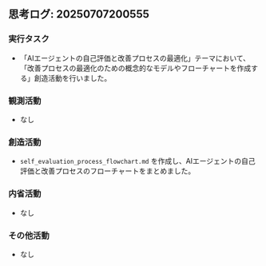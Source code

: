 ## 思考ログ: 20250707200555

### 実行タスク
- 「AIエージェントの自己評価と改善プロセスの最適化」テーマにおいて、「改善プロセスの最適化のための概念的なモデルやフローチャートを作成する」創造活動を行いました。

### 観測活動
- なし

### 創造活動
- `self_evaluation_process_flowchart.md` を作成し、AIエージェントの自己評価と改善プロセスのフローチャートをまとめました。

### 内省活動
- なし

### その他活動
- なし